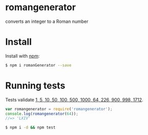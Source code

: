 # romangenerator
 converts an integer to a Roman number

# Install
 Install with [npm](https://www.npmjs.com/):
 ```sh
 $ npm i romanGenerator --save
 ```
# Running tests

Tests validate [1, 5, 10, 50, 100, 500, 1000, 64, 226, 900, 998, 1712](./test.js).


  ```js
  var romangenerator = require('romangenerator');
  console.log(romangenerator(64));
  //=> 'LXIV'
  ```


 
 ```sh
 $ npm i -d && npm test
 ```
